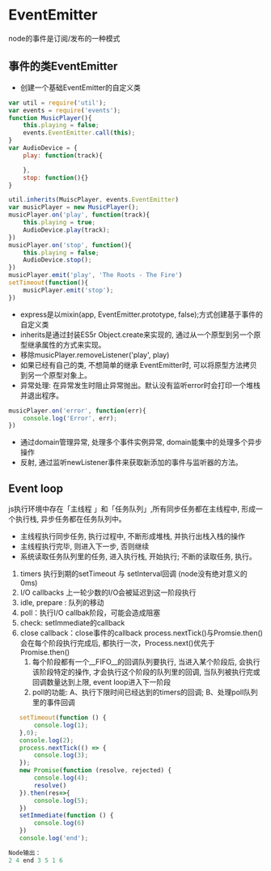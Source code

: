 # EventEmitter

node的事件是订阅/发布的一种模式

## 事件的类EventEmitter

+ 创建一个基础EventEmitter的自定义类

```js
var util = require('util');
var events = require('events');
function MusicPlayer(){
    this.playing = false;
    events.EventEmitter.call(this);
}
var AudioDevice = {
    play: function(track){

    },
    stop: function(){}
}

util.inherits(MuiscPlayer, events.EventEmitter)
var musicPlayer = new MusicPlayer();
musicPlayer.on('play', function(track){
    this.playing = true;
    AudioDevice.play(track);
})
musicPlayer.on('stop', function(){
    this.playing = false;
    AudioDevice.stop();
})
musicPlayer.emit('play', 'The Roots - The Fire')
setTimeout(function(){
    musicPlayer.emit('stop');
})
```

+ express是以mixin(app, EventEmitter.prototype, false);方式创建基于事件的自定义类
+ inherits是通过封装ES5r Object.create来实现的, 通过从一个原型到另一个原型继承属性的方式来实现。
+ 移除musicPlayer.removeListener('play', play)
+ 如果已经有自己的类, 不想简单的继承 EventEmitter时, 可以将原型方法拷贝到另一个原型对象上。
+ 异常处理: 在异常发生时阻止异常抛出。默认没有监听error时会打印一个堆栈并退出程序。

```js
musicPlayer.on('error', function(err){
    console.log('Error', err);
})
```

+ 通过domain管理异常, 处理多个事件实例异常, domain能集中的处理多个异步操作
+ 反射, 通过监听newListener事件来获取新添加的事件与监听器的方法。

## Event loop

js执行环境中存在「主线程 」和「任务队列」,所有同步任务都在主线程中, 形成一个执行栈, 异步任务都在任务队列中。

+ 主线程执行同步任务, 执行过程中, 不断形成堆栈, 并执行出栈入栈的操作
+ 主线程执行完毕, 则进入下一步, 否则继续
+ 系统读取任务队列里的任务, 进入执行栈, 开始执行; 不断的读取任务, 执行。

1. timers 执行到期的setTimeout 与 setInterval回调   (node没有绝对意义的0ms)
2. I/O callbacks 上一轮少数的I/O会被延迟到这一阶段执行
3. idle, prepare : 队列的移动
4. poll：执行I/O callbak阶段，可能会造成阻塞
5. check: setImmediate的callback
7. close callback：close事件的callback
    process.nextTick()与Promsie.then()会在每个阶段执行完成后, 都执行一次，Process.next()优先于Promise.then()
    1. 每个阶段都有一个__FIFO__的回调队列要执行, 当进入某个阶段后, 会执行该阶段特定的操作, 才会执行这个阶段的队列里的回调, 当队列被执行完或回调数量达到上限, event loop进入下一阶段
    2. poll的功能: A、执行下限时间已经达到的timers的回调; B、处理poll队列里的事件回调

```javascript
   setTimeout(function () {
       console.log(1);
   },0);
   console.log(2);
   process.nextTick(() => {
       console.log(3);
   });
   new Promise(function (resolve, rejected) {
       console.log(4);
       resolve()
   }).then(res=>{
       console.log(5);
   })
   setImmediate(function () {
       console.log(6)
   })
   console.log('end');

Node输出：
2 4 end 3 5 1 6
```
